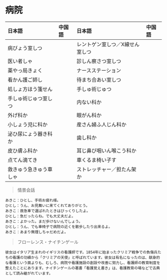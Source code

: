 # 病院

| 日本語                            | 中国語 | 日本語                                | 中国語 |
| :-------------------------------- | :----- | :------------------------------------ | :----- |
| <ruby>病びょう室しつ</ruby>           |        | <ruby>レントゲン室しつ／X線せん室しつ</ruby>                   |        |
| <ruby>医い者しゃ</ruby>           |        | <ruby>診しん察さつ室しつ</ruby>                   |        |
| <ruby>薬やっ局きょく</ruby>           |        | <ruby>ナースステーション</ruby>                   |        |
| <ruby>看かん護ご師し</ruby>           |        | <ruby>待まち合あい室しつ</ruby>                   |        |
| <ruby>処しょ方ほう箋せん</ruby>           |        | <ruby>手しゅ術じゅつ</ruby>                   |        |
| <ruby>手しゅ術じゅつ室しつ</ruby>           |        | <ruby>内ない科か</ruby>                   |        |
| <ruby>外げ科か</ruby>           |        | <ruby>眼がん科か</ruby>                   |        |
| <ruby>小しょう児に科か</ruby>           |        | <ruby>産さん婦ふ人じん科か</ruby>                   |        |
| <ruby>泌ひ尿にょう器き科か</ruby>           |        | <ruby>歯し科か</ruby>                   |        |
| <ruby>皮ひ膚ふ科か</ruby>           |        | <ruby>耳じ鼻び咽いん喉こう科か</ruby>                   |        |
| <ruby>点てん滴てき</ruby>           |        | <ruby>車くるま椅い子す</ruby>                   |        |
| <ruby>救きゅう急きゅう車しゃ</ruby>           |        | <ruby>ストレッチャー／担たん架か</ruby>                   |        |

> 情景会話

```text
あきこ：ひとし、手術お疲れ様。
ひとし：うん、お見舞いに来てくれてありがとう。
あきこ：救急車で運ばれたときはびっくりしたよ。
ひとし：急だったらね。でも大丈夫だよ。
あきこ：よかった。まだ歩けないんでしょう。
ひとし：うん、でも車椅子で病院の近くを散歩したり出来るよ。
あきこ：あまり無理しちゃだめだよ。
```

> フローレンス・ナイチンゲール

```text
彼女はイタリア生まれのイギリスの看護師です。1854年に始まったクリミア戦争での負傷兵たちの看護の功績から「クリミアの天使」と呼ばれています。彼女は有名になったのは、献身的な看護という面よりも、むしろ、病院や看護施設の創設や改善に努力し、看護師の教育制度を整えたことにあります。ナイチンゲールの著書「看護覚え書き」は、看護教育の場などで古典として読み継がれています。
```

